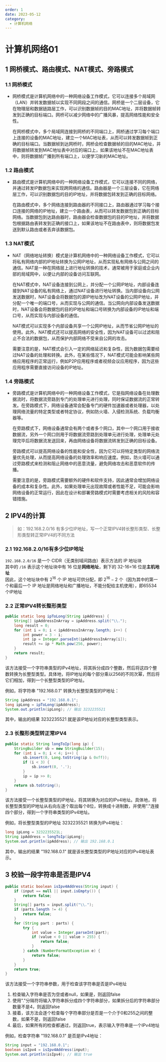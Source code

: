 ```yaml
---
order: 1
date: 2023-05-12
category: 
  - 计算机网络
---
```


# 计算机网络01

## 1 网桥模式、路由模式、NAT模式、旁路模式

### 1.1 网桥模式

- 网桥模式是计算机网络中的一种网络设备工作模式，它可以连接多个局域网（LAN）并转发数据帧以实现不同网段之间的通信。网桥是一个二层设备，它在物理层和数据链路层工作，可以识别数据帧的目的MAC地址，并将数据帧转发到正确的目标端口。网桥可以减少网络中的广播风暴，提高网络性能和安全性。  

    在网桥模式中，多个局域网连接到网桥的不同端口上，网桥通过学习每个端口上连接的设备的MAC地址，建立一个MAC地址表，从而可以转发数据帧到正确的目标端口。当数据帧到达网桥时，网桥会检查数据帧的目的MAC地址，并将数据帧转发到MAC地址表中对应的端口上，如果该地址不在MAC地址表中，则将数据帧广播到所有端口上，以便学习新的MAC地址。

### 1.2 路由模式

- 路由模式是计算机网络中的一种网络设备工作模式，它可以连接不同的网络，并通过转发IP数据包来实现跨网络的通信。路由器是一个三层设备，它在网络层工作，可以识别数据包的目的IP地址，并将数据包转发到正确的目标网络。

    在路由模式中，多个网络连接到路由器的不同接口上，路由器通过学习每个接口连接的网络的IP地址，建立一个路由表，从而可以转发数据包到正确的目标网络。当数据包到达路由器时，路由器会检查数据包的目的IP地址，并将数据包根据路由表转发到正确的接口上，如果该地址不在路由表中，则将数据包发送到默认路由或者丢弃该数据包。

### 1.3 NAT模式

- NAT（网络地址转换）模式是计算机网络中的一种网络设备工作模式，它可以将私有网络内部的IP地址转换为公网IP地址，从而实现私有网络与公网之间的通信。NAT是一种在网络层上进行地址转换的技术，通常被用于家庭或企业内部的局域网中，以便让内部的设备访问互联网。

    在NAT模式中，NAT设备连接到公网上，并分配一个公网IP地址，内部设备连接到NAT设备的私有网络上，通过NAT设备进行地址转换。当内部设备向公网发送数据时，NAT设备会将数据包的源IP地址改为NAT设备的公网IP地址，并分配一个唯一的端口号，从而实现与公网的通信。当公网向内部设备发送数据时，NAT设备会将数据包的目的IP地址和端口号转换为内部设备的IP地址和端口号，从而实现与内部设备的通信。

    NAT模式可以实现多个内部设备共享一个公网IP地址，从而节省公网IP地址的使用。此外，NAT模式还可以提高网络的安全性，因为NAT设备可以过滤和阻止不合法的数据包，从而保护内部网络不受来自公网的攻击。

    需要注意的是，NAT模式会引入一定的网络延迟和复杂性，因为数据包需要经过NAT设备的处理和转换。此外，在某些情况下，NAT模式可能会影响某些网络应用程序的正常运行，例如P2P应用程序或者视频会议应用程序，因为这些应用程序需要直接访问设备的IP地址。

### 1.4 旁路模式

- 旁路模式是计算机网络中的一种网络设备工作模式，它是指网络设备在处理数据流时，将数据流旁路到专门的处理单元进行处理，同时保证数据流的正常转发。在旁路模式下，网络设备通常会配备专门的硬件加速器或者处理器，以处理网络流量的特定类型或者特定协议，例如防火墙、入侵检测系统、负载均衡器等。

    在旁路模式下，网络设备通常会有两个或者多个网口，其中一个网口用于接收数据流，另外一个网口则用于将数据流旁路到处理单元进行处理，处理单元处理完毕后将数据流发送回来，再由网络设备将数据流转发到正确的目标设备。

    旁路模式可以提高网络设备的性能和安全性，因为它可以将特定类型的网络流量优先处理，从而提高网络设备的处理效率和响应速度。例如，防火墙可以通过旁路模式来检测和阻止网络中的恶意流量，避免网络攻击和恶意软件的传播。

    需要注意的是，旁路模式需要额外的硬件和软件支持，因此通常会增加网络设备的成本和复杂性。此外，如果处理单元出现故障或者性能不足，可能会影响网络设备的正常运行，因此在设计和部署旁路模式时需要考虑相关的风险和容错措施。

## 2 IPV4的计算

> 如：192.168.2.0/16 有多少位IP地址，写一个正常IPV4转长整形类型、长整形类型转正常IPV4的不同方法

### 2.1 192.168.2.0/16有多少位IP地址

`192.168.2.0/16` 是一个 CIDR（无类别域间路由）表示方法的 IP 地址块  
其中的 `/16` 表示这个地址块中有 16 位是**网络地址**，剩下的 32-16=16 位是**主机地址**  
因此，这个地址块中有 $2^{16}$ 个 IP 地址可供分配，即 $2^{16}-2$ 个（因为其中的第一个和最后一个 IP 地址是网络地址和广播地址，不能分配给主机使用），即65534个IP地址

### 2.2 正常IPV4转长整形类型

```java
public static long ipToLong(String ipAddress) {
    String[] ipAddressInArray = ipAddress.split("\\.");
    long result = 0;
    for (int i = 0; i < ipAddressInArray.length; i++) {
        int power = 3 - i;
        int ip = Integer.parseInt(ipAddressInArray[i]);
        result += ip * Math.pow(256, power);
    }
    return result;
}
```

该方法接受一个字符串类型的IPv4地址，将其拆分成四个整数，然后将这四个整数转换为长整型类型。具体地，将IP地址的每个部分乘以256的不同次幂，然后将它们相加，得到一个长整型类型的IP地址。

例如，将字符串 "192.168.0.1" 转换为长整型类型的IP地址：

```java
String ipAddress = "192.168.0.1";
long ipLong = ipToLong(ipAddress);
System.out.println(ipLong); // 输出 3232235521
```

其中，输出的结果 3232235521 就是该IP地址对应的长整型类型表示。

### 2.3 长整形类型转正常IPV4

```java
public static String longToIp(long ip) {
    StringBuilder sb = new StringBuilder(15);
    for (int i = 0; i < 4; i++) {
        sb.insert(0, Long.toString(ip & 0xff));
        if (i < 3) {
            sb.insert(0, '.');
        }
        ip = ip >> 8;
    }
    return sb.toString();
}
```

该方法接受一个长整型类型的IP地址，将其转换为对应的IPv4地址。具体地，将长整型类型的IP地址从右向左逐个取出每个8位，转换成十进制数，并使用"."连接四个部分，得到一个字符串类型的IPv4地址。

例如，将长整型类型的IP地址 3232235521 转换为IPv4地址：

```java
long ipLong = 3232235521L;
String ipAddress = longToIp(ipLong);
System.out.println(ipAddress); // 输出 192.168.0.1
```

其中，输出的结果 "192.168.0.1" 就是该长整型类型的IP地址对应的IPv4地址表示。

## 3 校验一段字符串是否是IPV4

```java
public static boolean isIpv4Address(String input) {
    if (input == null || input.isEmpty()) {
        return false;
    }
    String[] parts = input.split("\\.");
    if (parts.length != 4) {
        return false;
    }
    for (String part : parts) {
        try {
            int value = Integer.parseInt(part);
            if (value < 0 || value > 255) {
                return false;
            }
        } catch (NumberFormatException e) {
            return false;
        }
    }
    return true;
}
```

该方法接受一个字符串参数，用于检查该字符串是否是IPv4地址

1. 检查输入字符串是否为空或者null，如果是，则返回false
2. 使用"."分隔符将输入字符串拆分成四个字符串部分，如果拆分后的字符串部分数量不是4，则返回false
3. 接着，该方法会逐个检查每个字符串部分是否是一个介于0和255之间的整数，如果不是，则返回false
4. 最后，如果所有的检查都通过，则返回true，表示输入字符串是一个IPv4地址

例如，检查字符串 "192.168.0.1" 是否是IPv4地址：

```java
String input = "192.168.0.1";
boolean isIpv4 = isIpv4Address(input);
System.out.println(isIpv4); // 输出 true
```
